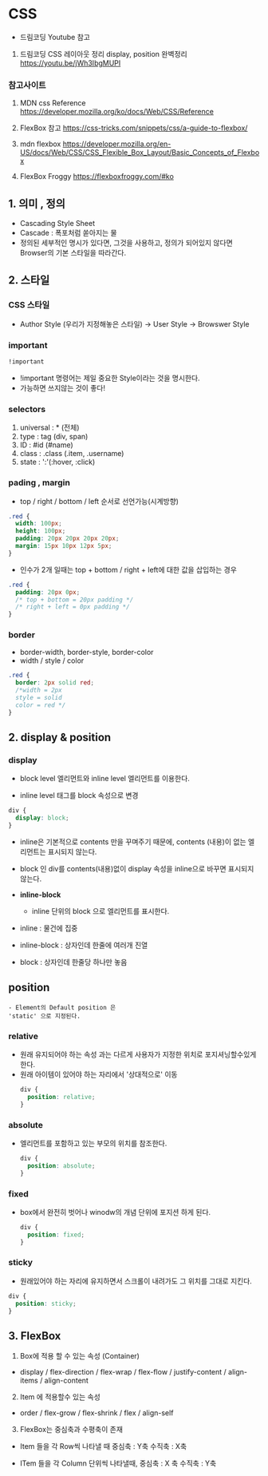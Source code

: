 # CSS

- 드림코딩 Youtube 참고

1. 드림코딩 CSS 레이아웃 정리 display, position 완벽정리
   <https://youtu.be/jWh3IbgMUPI>

### 참고사이트

1. MDN css Reference
   <https://developer.mozilla.org/ko/docs/Web/CSS/Reference>

2. FlexBox 참고
   <https://css-tricks.com/snippets/css/a-guide-to-flexbox/>

3. mdn flexbox
   <https://developer.mozilla.org/en-US/docs/Web/CSS/CSS_Flexible_Box_Layout/Basic_Concepts_of_Flexbox>

4. FlexBox Froggy
   <https://flexboxfroggy.com/#ko>

## 1. 의미 , 정의

- Cascading Style Sheet
- Cascade : 폭포처럼 쏟아지는 물
- 정의된 세부적인 명시가 있다면, 그것을 사용하고, 정의가 되어있지 않다면 Browser의 기본 스타일을 따라간다.

## 2. 스타일

### CSS 스타일

- Author Style (우리가 지정해놓은 스타일) → User Style → Browswer Style

### **important**

```css
!important
```

- !important 명령어는 제일 중요한 Style이라는 것을 명시한다.
- 가능하면 쓰지않는 것이 좋다!

### selectors

1. universal : \* (전체)
2. type : tag (div, span)
3. ID : #id (#name)
4. class : .class (.item, .username)
5. state : ':'(:hover, :click)

### pading , margin

- top / right / bottom / left 순서로 선언가능(시계방향)

```css
.red {
  width: 100px;
  height: 100px;
  padding: 20px 20px 20px 20px;
  margin: 15px 10px 12px 5px;
}
```

- 인수가 2개 일때는 top + bottom / right + left에 대한 값을 삽입하는 경우

```css
.red {
  padding: 20px 0px;
  /* top + bottom = 20px padding */
  /* right + left = 0px padding */
}
```

### border

- border-width, border-style, border-color
- width / style / color

```css
.red {
  border: 2px solid red;
  /*width = 2px
  style = solid
  color = red */
}
```

## 2. display & position

### display

- block level 엘리먼트와 inline level 엘리먼트를 이용한다.

- inline level 태그를 block 속성으로 변경

```css
div {
  display: block;
}
```

- inline은 기본적으로 contents 만을 꾸며주기 때문에, contents (내용)이 없는 엘리먼트는 표시되지 않는다.
- block 인 div를 contents(내용)없이 display 속성을 inline으로 바꾸면 표시되지 않는다.

- **inline-block**

  - inline 단위의 block 으로 엘리먼트를 표시한다.

- inline : 물건에 집중
- inline-block : 상자인데 한줄에 여러개 진열
- block : 상자인데 한줄당 하나만 놓음

## position

    - Element의 Default position 은
    'static' 으로 지정된다.

### **relative**

- 원래 유지되어야 하는 속성 과는 다르게 사용자가 지정한 위치로 포지셔닝할수있게한다.
- 원래 아이템이 있어야 하는 자리에서 '상대적으로' 이동
  ```css
  div {
    position: relative;
  }
  ```

### **absolute**

- 엘리먼트를 포함하고 있는 부모의 위치를 참조한다.
  ```css
  div {
    position: absolute;
  }
  ```

### **fixed**

- box에서 완전히 벗어나 winodw의 개념 단위에 포지션 하게 된다.
  ```css
  div {
    position: fixed;
  }
  ```

### **sticky**

- 원래있어야 하는 자리에 유지하면서 스크롤이 내려가도 그 위치를 그대로 지킨다.

```css
div {
  position: sticky;
}
```

## 3. FlexBox

1. Box에 적용 할 수 있는 속성 (Container)

- display / flex-direction / flex-wrap / flex-flow / justify-content / align-items / align-content

2. Item 에 적용할수 있는 속성

- order / flex-grow / flex-shrink / flex / align-self

3. FlexBox는 중심축과 수평축이 존재

- Item 들을 각 Row씩 나타낼 때 중심축 : Y축 수직축 : X축

- ITem 들을 각 Column 단위씩 나타낼때, 중심축 : X 축 수직축 : Y축
